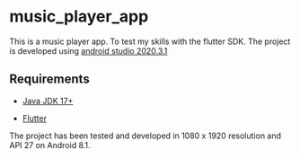 # music_player_app

This is a music player app. To test my skills with the flutter SDK.
The project is developed using [android studio 2020.3.1](https://developer.android.com/studio?gclid=Cj0KCQjw8eOLBhC1ARIsAOzx5cGUjGGbB2NMcousAHVK6Q7I4ICmAB1yUxWuPgaVJ8eRNM8kiqktAx8aAgZZEALw_wcB&gclsrc=aw.ds)

## Requirements

- [Java JDK 17+](https://www.oracle.com/java/technologies/downloads/#jdk17-windows)

- [Flutter](https://github.com/flutter/flutter)


The project has been tested and developed in 1080 x 1920 resolution and API 27 on Android 8.1.
